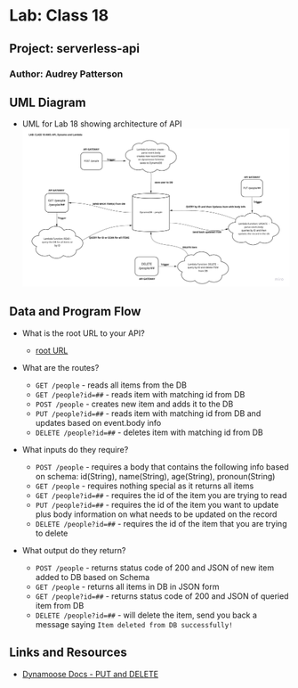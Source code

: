 # Lab: Class 18

## Project: serverless-api

### Author: Audrey Patterson

## UML Diagram

- UML for Lab 18 showing architecture of API
![UML](assets/lab18-uml.jpg)

## Data and Program Flow

- What is the root URL to your API?
  - [root URL](https://7yrr0s7wk5.execute-api.us-west-2.amazonaws.com/)
  
- What are the routes?
  - `GET /people` - reads all items from the DB
  - `GET /people?id=##` - reads item with matching id from DB
  - `POST /people` - creates new item and adds it to the DB
  - `PUT /people?id=##` - reads item with matching id from DB and updates based on event.body info
  - `DELETE /people?id=##` - deletes item with matching id from DB

- What inputs do they require?
  - `POST /people` - requires a body that contains the following info based on schema: id(String), name(String), age(String), pronoun(String)
  - `GET /people` - requires nothing special as it returns all items
  - `GET /people?id=##` - requires the id of the item you are trying to read
  - `PUT /people?id=##` - requires the id of the item you want to update plus body information on what needs to be updated on the record
  - `DELETE /people?id=##` - requires the id of the item that you are trying to delete

- What output do they return?
  - `POST /people` - returns status code of 200 and JSON of new item added to DB based on Schema
  - `GET /people` - returns all items in DB in JSON form
  - `GET /people?id=##` - returns status code of 200 and JSON of queried item from DB
  - `DELETE /people?id=##` - will delete the item, send you back a message saying `Item deleted from DB successfully!`

## Links and Resources

- [Dynamoose Docs - PUT and DELETE](https://v1.dynamoosejs.com/api/model/)
